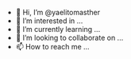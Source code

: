 - 👋 Hi, I’m @yaelitomasther
- 👀 I’m interested in ...
- 🌱 I’m currently learning ...
- 💞️ I’m looking to collaborate on ...
- 📫 How to reach me ...

<!---
yaelitomasther/yaelitomasther is a ✨ special ✨ repository because its `README.md` (this file) appears on your GitHub profile.
You can click the Preview link to take a look at your changes.
--->
